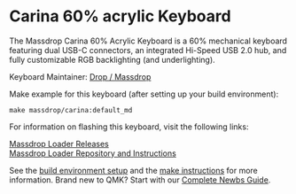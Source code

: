 # Carina 60% acrylic Keyboard


The Massdrop  Carina 60% Acrylic Keyboard is a 60% mechanical keyboard featuring dual USB-C connectors, an integrated Hi-Speed USB 2.0 hub, and fully customizable RGB backlighting (and underlighting).

Keyboard Maintainer: [Drop / Massdrop](https://github.com/Massdrop/qmk_firmware)  

Make example for this keyboard (after setting up your build environment):

    make massdrop/carina:default_md

For information on flashing this keyboard, visit the following links:

[Massdrop Loader Releases](https://github.com/Massdrop/mdloader/releases/tag/1.0.3)  
[Massdrop Loader Repository and Instructions](https://github.com/Massdrop/mdloader)

See the [build environment setup](https://docs.qmk.fm/#/getting_started_build_tools) and the [make instructions](https://docs.qmk.fm/#/getting_started_make_guide) for more information. Brand new to QMK? Start with our [Complete Newbs Guide](https://docs.qmk.fm/#/newbs).
